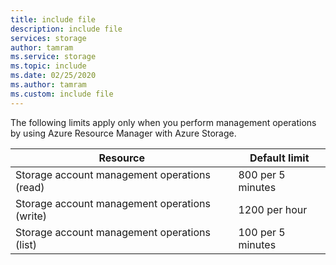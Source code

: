 ```yaml
---
title: include file
description: include file
services: storage
author: tamram
ms.service: storage
ms.topic: include
ms.date: 02/25/2020
ms.author: tamram
ms.custom: include file
---
```


The following limits apply only when you perform management operations by using Azure Resource Manager with Azure Storage.

| Resource | Default limit |
| --- | --- |
| Storage account management operations (read) |800 per 5 minutes |
| Storage account management operations (write) |1200 per hour |
| Storage account management operations (list) |100 per 5 minutes |
